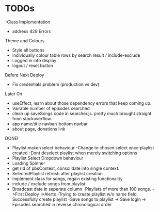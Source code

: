 # TODOs

-Class Implementation

- address 429 Errors

Theme and Colours

- Style all buttons
- Individually colour table rows by search result / include-exclude
- Logged in info display
- logout / reset button

Before Next Deploy

- Fix credentials problem (production vs dev)

Later On

- useEffect, learn about those dependency errors that keep coming up.
- Vairable number of episodes searched
- clean up saveSongs code in searcher.js. pretty much brought straight from stackoverflow.
- app name/title navbar/ bottom navbar
- about page, donations link

DONE!

- Playlist maker/select behaviour
  -Change to chosen select once playlist created
  -Dont deselect playlist when merely switching options
- Playlist Select Dropdown behaviour
- Loading Spinner
- get rid of pbsContext, consolidate into single context.
- SelectedPlaylist refresh after playlist creation
- Implement class for songs, regain existing functionality
- include / exclude songs from playlist
- Broadcast date in seperate column
  -Playlists of more than 100 songs.
  ->First Deploy
  ->Alerts
  -Trying to create playlist w/o name field, Successfully create playlist
  -Save songs to playlist
  -> Save login
  -> Episodes searched in reverse chronological order
